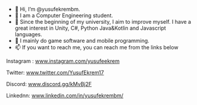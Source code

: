- 👋 Hi, I’m @yusufekrembm.
- 👀 I am a Computer Engineering student.
- 🌱 Since the beginning of my university, I aim to improve myself.
I have a great interest in Unity, C#, Python Java&Kotlin and Javascript languages.
- 💞️ I mainly do game software and mobile programming.
- 📫 If you want to reach me, you can reach me from the links below

Instagram : www.instagram.com/yusufeekrem

Twitter: www.twitter.com/YusufEkrem17

Discord: www.discord.gg/kMvBj2F

Linkednn: www.linkedin.com/in/yusufekrembm/


<!---
yusufekrembm/yusufekrembm is a ✨ special ✨ repository because its `README.md` (this file) appears on your GitHub profile.
You can click the Preview link to take a look at your changes.
--->
